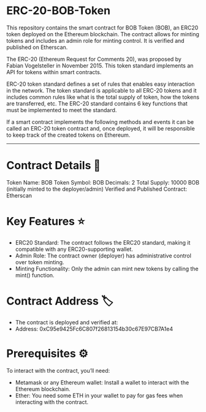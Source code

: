 # ERC-20-BOB-Token

This repository contains the smart contract for BOB Token (BOB), an ERC20 token deployed on the Ethereum blockchain. The contract allows for minting tokens and includes an admin role for minting control. It is verified and published on Etherscan.

The ERC-20 (Ethereum Request for Comments 20), was proposed by Fabian Vogelsteller in November 2015. This token standard implements an API for tokens within smart contracts.

ERC-20 token standard defines a set of rules that enables easy interaction in the network. The token standard is applicable to all ERC-20 tokens and it includes common rules like what is the total supply of token, how the tokens are transferred, etc. The ERC-20 standard contains 6 key functions that must be implemented to meet the standard.

If a smart contract implements the following methods and events it can be called an ERC-20 token contract and, once deployed, it will be responsible to keep track of the created tokens on Ethereum.

<hr/>

# Contract Details 📜
Token Name: BOB Token
Symbol: BOB
Decimals: 2
Total Supply: 10000 BOB (initially minted to the deployer/admin)
Verified and Published Contract: Etherscan

# Key Features ⭐
- ERC20 Standard: The contract follows the ERC20 standard, making it compatible with any ERC20-supporting wallet.
- Admin Role: The contract owner (deployer) has administrative control over token minting.
- Minting Functionality: Only the admin can mint new tokens by calling the mint() function.

# Contract Address 🏷️
- The contract is deployed and verified at:
- Address: 0xC95e9425Fc6C807f26813154b30c67E97CB7A1e4

# Prerequisites ⚙️
To interact with the contract, you’ll need:

- Metamask or any Ethereum wallet: Install a wallet to interact with the Ethereum blockchain.
- Ether: You need some ETH in your wallet to pay for gas fees when interacting with the contract.

# 


